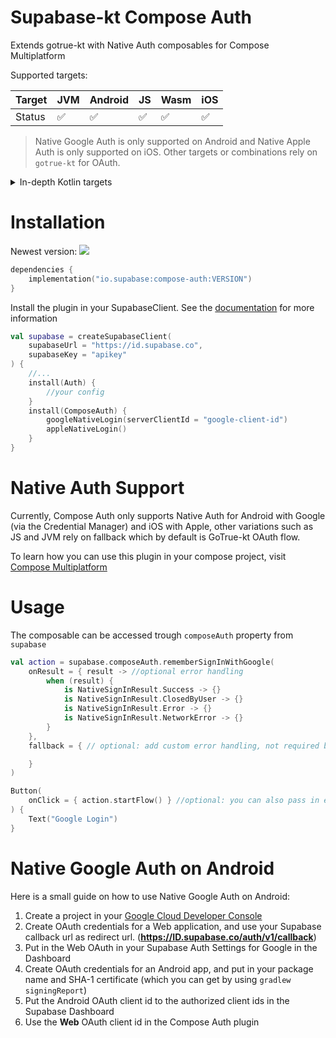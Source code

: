# Supabase-kt Compose Auth

Extends gotrue-kt with Native Auth composables for Compose Multiplatform

Supported targets:

| Target | **JVM** | **Android** | **JS** | **Wasm** | **iOS** |
|--------|---------|-------------|--------|----------|---------|
| Status | ✅       | ✅           | ✅      | ✅        | ✅       |

> Native Google Auth is only supported on Android and Native Apple Auth is only supported on iOS. Other targets or combinations rely on `gotrue-kt` for OAuth.

<details>

<summary>In-depth Kotlin targets</summary>

**JS**: Browser

**Wasm**: wasm-js

**iOS**: iosArm64, iosSimulatorArm64, iosX64

</details>

# Installation

Newest version: [![](https://img.shields.io/github/release/supabase-community/supabase-kt?label=)](https://github.com/supabase-community/supabase-kt/releases)

```kotlin
dependencies {
    implementation("io.supabase:compose-auth:VERSION")
}
```

Install the plugin in your SupabaseClient. See the [documentation](https://supabase.com/docs/reference/kotlin/initializing) for more information

```kotlin
val supabase = createSupabaseClient(
    supabaseUrl = "https://id.supabase.co",
    supabaseKey = "apikey"
) {
    //...
    install(Auth) {
        //your config
    }
    install(ComposeAuth) {
        googleNativeLogin(serverClientId = "google-client-id")
        appleNativeLogin()
    }
}
```

# Native Auth Support

Currently, Compose Auth only supports Native Auth for
Android with Google (via the Credential Manager) and iOS with Apple, other variations such as JS and JVM rely on fallback which
by default is GoTrue-kt OAuth flow.

To learn how you can use this plugin in your compose project, visit [Compose Multiplatform](https://github.com/JetBrains/compose-multiplatform/#readme)

# Usage

The composable can be accessed trough `composeAuth` property from `supabase`

```kotlin
val action = supabase.composeAuth.rememberSignInWithGoogle(
    onResult = { result -> //optional error handling
        when (result) {
            is NativeSignInResult.Success -> {}
            is NativeSignInResult.ClosedByUser -> {}
            is NativeSignInResult.Error -> {}
            is NativeSignInResult.NetworkError -> {}
        }
    },
    fallback = { // optional: add custom error handling, not required by default

    }
)

Button(
    onClick = { action.startFlow() } //optional: you can also pass in extra data for the user like a name. A nonce is automatically generated, but you can also pass in a custom nonce 
) {
    Text("Google Login")
}
```

# Native Google Auth on Android

Here is a small guide on how to use Native Google Auth on Android:

1. Create a project in your [Google Cloud Developer Console](https://console.cloud.google.com/)
2. Create OAuth credentials for a Web application, and use your Supabase callback url as redirect url. (**https://ID.supabase.co/auth/v1/callback**)
3. Put in the Web OAuth in your Supabase Auth Settings for Google in the Dashboard
4. Create OAuth credentials for an Android app, and put in your package name and SHA-1 certificate (which you can get by using `gradlew signingReport`)
5. Put the Android OAuth client id to the authorized client ids in the Supabase Dashboard
6. Use the **Web** OAuth client id in the Compose Auth plugin
